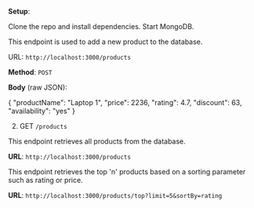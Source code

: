 **Setup**:

Clone the repo and install dependencies.
Start MongoDB.


This endpoint is used to add a new product to the database.

URL: `http://localhost:3000/products`

**Method**: `POST`

**Body** (raw JSON):

{
    "productName": "Laptop 1",
    "price": 2236,
    "rating": 4.7,
    "discount": 63,
    "availability": "yes"
}

2. GET `/products`

This endpoint retrieves all products from the database.

**URL**: `http://localhost:3000/products`


This endpoint retrieves the top 'n' products based on a sorting parameter such as rating or price.

**URL**: `http://localhost:3000/products/top?limit=5&sortBy=rating`
